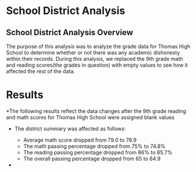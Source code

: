 # School District Analysis

## School District Analysis Overview
The purpose of this analysis was to analyze the grade data for Thomas High School to determine whether or not there was any academic dishonesty within their records. During this analysis, we replaced the 9th grade math and reading scores(the grades in question) with empty values to see how it affected the rest of the data.

# Results

*The following results reflect the data changes after the 9th grade reading and math scores for Thomas High School were assigned blank values

* The district summary was affected as follows:
  * Average math score dropped from 79.0 to 78.9
  * The math passing percentage dropped from 75% to 74.8%
  * The reading passing percentage dropped from 86% to 85.7%
  * The overall passing percentage dropped from 65 to 64.9

*
